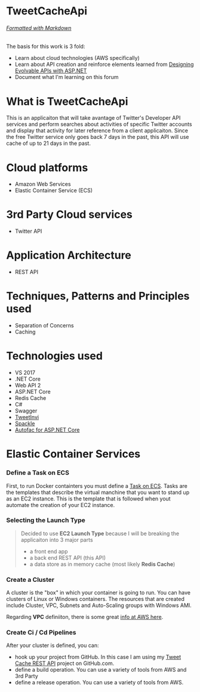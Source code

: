 # TweetCacheApi
###### [Formatted with Markdown](https://github.com/adam-p/markdown-here/wiki/Markdown-Here-Cheatsheet)

The basis for this work is 3 fold:
- Learn about cloud technologies (AWS specifically)
- Learn about API creation and reinforce elements learned from [Designing Evolvable APIs with ASP.NET](https://www.amazon.com/gp/product/1449337716/ref=oh_aui_detailpage_o05_s01?ie=UTF8&psc=1)
- Document what I'm learning on this forum 

# What is TweetCacheApi
  
This is an applicaiton that will take avantage of Twitter's Developer API services and perform searches about activities of specific Twitter accounts and display that activity for later reference from a client applicaiton. Since the free Twitter service only goes back 7 days in the past, this API will use cache of up to 21 days in the past.

# Cloud platforms
- Amazon Web Services
- Elastic Container Service (ECS)

# 3rd Party Cloud services
- Twitter API

# Application Architecture
- REST API


# Techniques, Patterns and Principles used
- Separation of Concerns
- Caching

# Technologies used
- VS 2017
- .NET Core
- Web API 2
- ASP.NET Core
- Redis Cache
- C#
- Swagger
- [TweetInvi](https://github.com/linvi/tweetinvi/wiki/Introduction)
- [Spackle](https://github.com/JasonBock/SpackleNet)
- [Autofac for ASP.NET Core](http://autofac.readthedocs.io/en/latest/integration/aspnetcore.html)

# Elastic Container Services

### Define a Task on ECS
First, to run Docker containters you must define a [Task on ECS](https://docs.aws.amazon.com/AmazonECS/latest/developerguide/task_definitions.html).
Tasks are the templates that describe the virtual manchine that you want to stand up as an EC2 instance. This is the
template that is followed when yout automate the creation of your EC2 instance.

### Selecting the Launch Type
> Decided to use **EC2 Launch Type** because I will be breaking the applicaiton into 3 major parts
> - a front end app
> - a back end REST API (this API)
> - a data store as in memory cache (most likely **Redis Cache**) 

### Create a Cluster
A cluster is the "box" in which your container is going to run. You can have clusters of Linux or Windows containers.
The resources that are created include Cluster, VPC, Subnets and Auto-Scaling groups with Windows AMI.

Regarding **VPC** definiiton, there is some great [info at AWS here](https://docs.aws.amazon.com/AmazonVPC/latest/UserGuide/VPC_Subnets.html).

### Create Ci / Cd Pipelines
After your cluster is defined, you can:
- hook up your project from GitHub. In this case I am using my [Tweet Cache REST API](https://github.com/anibalvelarde/TweetCacheApi) project on GitHub.com.
- define a build operation. You can use a variety of tools from AWS and 3rd Party
- define a release operation. You can use a variety of tools from AWS. 


